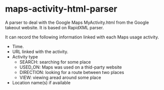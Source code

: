 # maps-activity-html-parser
A parser to deal with the Google Maps MyActivity.html from the Google takeout website. It is based on RapidXML parser.

It can record the following information linked with each Maps usage activity.
* Time.
* URL linked with the activity.
* Activity type
  * SEARCH: searching for some place
  * USED_ON: Maps was used on a thid-party website
  * DIRECTION: looking for a route between two places
  * VIEW: viewing aread around some place
* Location name(s) if available
